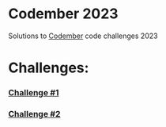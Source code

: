 # Codember 2023
Solutions to [Codember](https://codember.dev/) code challenges 2023

# Challenges:

### [Challenge #1](./challenge1/challenge.md)
### [Challenge #2](./challenge2/challenge.md)